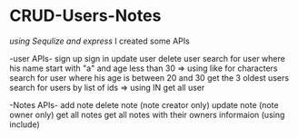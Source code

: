 # CRUD-Users-Notes

*using  Sequlize and express* 
I created some APIs

-user APIs-
 sign up
 sign in 
 update user 
 delete user
 search for user where his name start with "a" and age less than 30 => using like for characters
 search for user where his age is between 20 and 30 
 get the 3 oldest users
 search for users by list of ids => using IN
 get all user 

-Notes APIs-
 add note
 delete note (note creator only)
 update note (note owner only)
 get all notes
 get all notes with their owners informaion (using include)
